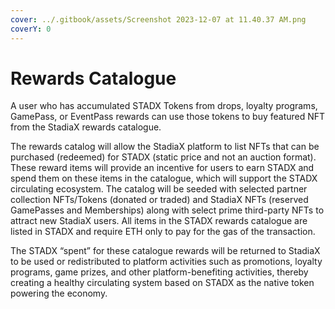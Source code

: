```yaml
---
cover: ../.gitbook/assets/Screenshot 2023-12-07 at 11.40.37 AM.png
coverY: 0
---
```


# Rewards Catalogue

A user who has accumulated STADX Tokens from drops, loyalty programs, GamePass, or EventPass rewards can use those tokens to buy featured NFT from the StadiaX rewards catalogue.

The rewards catalog will allow the StadiaX platform to list NFTs that can be purchased (redeemed) for STADX (static price and not an auction format). These reward items will provide an incentive for users to earn STADX and spend them on these items in the catalogue, which will support the STADX circulating ecosystem. The catalog will be seeded with selected partner collection NFTs/Tokens (donated or traded) and StadiaX NFTs (reserved GamePasses and Memberships) along with select prime third-party NFTs to attract new StadiaX users. All items in the STADX rewards catalogue are listed in STADX and require ETH only to pay for the gas of the transaction.

The STADX “spent” for these catalogue rewards will be returned to StadiaX to be used or redistributed to platform activities such as promotions, loyalty programs, game prizes, and other platform-benefiting activities, thereby creating a healthy circulating system based on STADX as the native token powering the economy.
